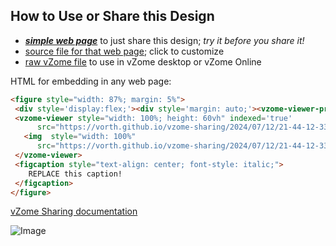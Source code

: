 
## How to Use or Share this Design

 - [***simple web page***](<https://vorth.github.io/vzome-sharing/2024/07/12/21-44-12-332Z-all-parts/>) to just share this design; *try it before you share it!*
 - [source file for that web page](<https://github.com/vorth/vzome-sharing/edit/main/2024/07/12/21-44-12-332Z-all-parts/index.md>); click to customize
 - [raw vZome file](<https://raw.githubusercontent.com/vorth/vzome-sharing/main/2024/07/12/21-44-12-332Z-all-parts/all-parts.vZome>) to use in vZome desktop or vZome Online
 
 HTML for embedding in any web page:
 ```html
<figure style="width: 87%; margin: 5%">
  <div style='display:flex;'><div style='margin: auto;'><vzome-viewer-previous label='prev step'></vzome-viewer-previous><vzome-viewer-next label='next step'></vzome-viewer-next></div></div>
  <vzome-viewer style="width: 100%; height: 60vh" indexed='true'
       src="https://vorth.github.io/vzome-sharing/2024/07/12/21-44-12-332Z-all-parts/all-parts.vZome" >
    <img  style="width: 100%"
       src="https://vorth.github.io/vzome-sharing/2024/07/12/21-44-12-332Z-all-parts/all-parts.png" >
  </vzome-viewer>
  <figcaption style="text-align: center; font-style: italic;">
     REPLACE this caption!
  </figcaption>
</figure>

 ```

[vZome Sharing documentation](https://vzome.github.io/vzome/sharing.html#how-it-works)

![Image](<all-parts.png>)

